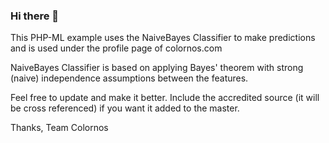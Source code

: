 ### Hi there 👋
This PHP-ML example uses the NaiveBayes Classifier to make predictions and is used under the profile page of colornos.com

NaiveBayes Classifier is based on applying Bayes' theorem with strong (naive) independence assumptions between the features.

Feel free to update and make it better. Include the accredited source (it will be cross referenced) if you want it added to the master.

Thanks,
Team Colornos
<!--
**colornos/colornos** is a ✨ _special_ ✨ repository because its `README.md` (this file) appears on your GitHub profile.
-->
